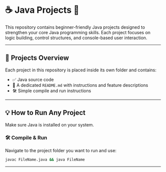 # ☕ Java Projects 🚀

This repository contains beginner-friendly Java projects designed to strengthen your core Java programming skills. Each project focuses on logic building, control structures, and console-based user interaction.

---

## 📂 Projects Overview

Each project in this repository is placed inside its own folder and contains:

- ✅ Java source code
- 📝 A dedicated `README.md` with instructions and feature descriptions
- 🛠️ Simple compile and run instructions

---

## 💡 How to Run Any Project

Make sure Java is installed on your system.

### 🛠️ Compile & Run
Navigate to the project folder you want to run and use:

```bash
javac FileName.java && java FileName

```

---
